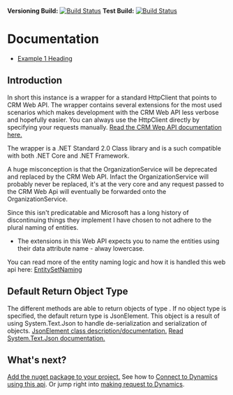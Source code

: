 **Versioning Build:** [![Build Status](https://peterpilot.visualstudio.com/PP.Xrm/_apis/build/status/PP.Xrm%20Release?branchName=master)](https://peterpilot.visualstudio.com/PP.Xrm/_build/latest?definitionId=6&branchName=master) **Test Build:** [![Build Status](https://peterpilot.visualstudio.com/PP.Xrm/_apis/build/status/PP.Xrm?branchName=master)](https://peterpilot.visualstudio.com/PP.Xrm/_build/latest?definitionId=5&branchName=master)
# Documentation


- [Example 1 Heading](###Example-1-Heading)
## Introduction
In short this instance is a wrapper for a standard HttpClient that points to CRM Web API.
The wrapper contains several extensions for the most used scenarios which makes development with the CRM Web API less verbose and hopefully easier.
You can always use the HttpClient directly by specifying your requests manually.
[Read the CRM Wep API documentation here.](https://docs.microsoft.com/en-us/powerapps/developer/common-data-service/webapi/overview)

The wrapper is a .NET Standard 2.0 Class library and is a such compatible with both .NET Core and .NET Framework.

A huge misconception is that the OrganizationService will be deprecated and replaced by the CRM Web API.
Infact the OrganizationService will probably never be replaced, it's at the very core and any request passed
to the CRM Web Api will eventually be forwarded onto the OrganizationService.




Since this isn't predicatable and Microsoft has a long history of discontinuing things they implement I have chosen to not adhere to the plural naming of entities.
- The extensions in this Web API expects you to name the entities using their data attribute name - alway lowercase.

You can read more of the entity naming logic and how it is handled this web api here:
[EntitySetNaming](/ReadMe/EntitySetNaming)

## Default Return Object Type
The different methods are able to return objects of type <T>. If no object type is specified, the default return type is JsonElement. This object is a result of using System.Text.Json to handle de-serialization and serialization of objects.
[JsonElement class description/documentation.](https://docs.microsoft.com/en-us/dotnet/api/system.text.json.jsonelement?view=netcore-3.1)
[Read System.Text.Json documentation.](https://docs.microsoft.com/en-us/dotnet/standard/serialization/system-text-json-how-to) 

## What's next?
[Add the nuget package to your project.](/Adding-Nuget-to-your-project)
See how to [Connect to Dynamics using this api](/How-To-|-Basics/Connect-to-CRM).
Or jump right into [making request to Dynamics](/How-To-|-Basics/Create-Entity).









